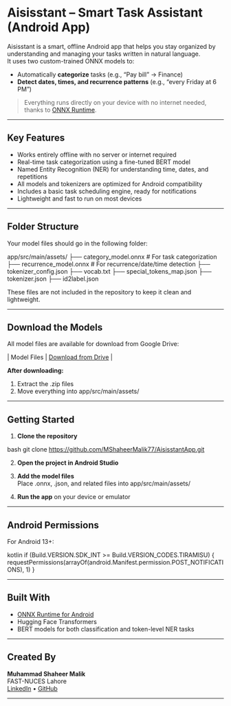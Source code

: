 # Aisisstant – Smart Task Assistant (Android App)

Aisisstant is a smart, offline Android app that helps you stay organized by understanding and managing your tasks written in natural language.  
It uses two custom-trained ONNX models to:

* Automatically **categorize** tasks (e.g., “Pay bill” → Finance)
* **Detect dates, times, and recurrence patterns** (e.g., “every Friday at 6 PM”)

> Everything runs directly on your device with no internet needed, thanks to [ONNX Runtime](https://onnxruntime.ai/).

---

## Key Features

* Works entirely offline with no server or internet required
* Real-time task categorization using a fine-tuned BERT model
* Named Entity Recognition (NER) for understanding time, dates, and repetitions
* All models and tokenizers are optimized for Android compatibility
* Includes a basic task scheduling engine, ready for notifications
* Lightweight and fast to run on most devices

---

## Folder Structure

Your model files should go in the following folder:

app/src/main/assets/
├── category_model.onnx          # For task categorization
├── recurrence_model.onnx        # For recurrence/date/time detection
├── tokenizer_config.json
├── vocab.txt
├── special_tokens_map.json
├── tokenizer.json
├── id2label.json


These files are not included in the repository to keep it clean and lightweight.

---

## Download the Models

All model files are available for download from Google Drive:

| Model Files | [Download from Drive](https://drive.google.com/drive/folders/17w0NqOnExI3697M48bElHCLwEJHmw4LH?usp=sharing) |

**After downloading:**

1. Extract the .zip files
2. Move everything into app/src/main/assets/

---

## Getting Started

1. **Clone the repository**

bash
git clone https://github.com/MShaheerMalik77/AisisstantApp.git


2. **Open the project in Android Studio**

3. **Add the model files**  
   Place .onnx, .json, and related files into app/src/main/assets/

4. **Run the app** on your device or emulator

---

## Android Permissions

For Android 13+:

kotlin
if (Build.VERSION.SDK_INT >= Build.VERSION_CODES.TIRAMISU) {
requestPermissions(arrayOf(android.Manifest.permission.POST_NOTIFICATIONS), 1)
}


---

## Built With

* [ONNX Runtime for Android](https://github.com/microsoft/onnxruntime)
* Hugging Face Transformers
* BERT models for both classification and token-level NER tasks

---

## Created By

**Muhammad Shaheer Malik**  
FAST-NUCES Lahore  
[LinkedIn](https://www.linkedin.com/in/muhammad-shaheer-malik-79b731340/) • [GitHub](https://github.com/mshaheermalik77)

---